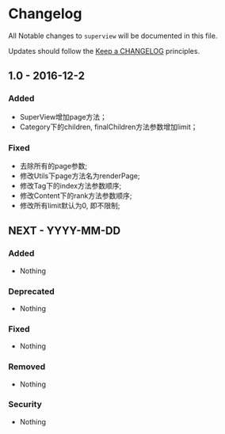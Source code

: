 # Changelog

All Notable changes to `superview` will be documented in this file.

Updates should follow the [Keep a CHANGELOG](http://keepachangelog.com/) principles.

## 1.0 - 2016-12-2

### Added
- SuperView增加page方法；
- Category下的children, finalChildren方法参数增加limit；
  

### Fixed
- 去除所有的page参数;
- 修改Utils下page方法名为renderPage;
- 修改Tag下的index方法参数顺序;
- 修改Content下的rank方法参数顺序;
- 修改所有limit默认为0, 即不限制;
  


## NEXT - YYYY-MM-DD

### Added
- Nothing

### Deprecated
- Nothing

### Fixed
- Nothing

### Removed
- Nothing

### Security
- Nothing
